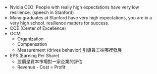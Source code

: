 
* Nvidia CEO: People with really high expectations have very low resilience. (speech in Stanford)
* Many graduates at Stanford have very high expectations, you are in a very high school. resilience matters for success.
* COE (Center of Excellence)
* OCM
	* Organization 
	* Compensation
	* Measurement (drives behavior) 引導員工往哪裡發展
* EPS (Earning Per Share)
	* 股價是資本市場對一家企業的評估
	* Revenue - Cost = Profit